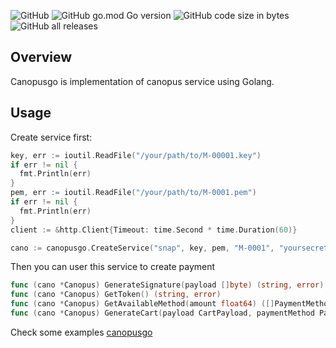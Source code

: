 ![GitHub](https://img.shields.io/github/license/almubarok/canopusgo)
![GitHub go.mod Go version](https://img.shields.io/github/go-mod/go-version/almubarok/canopusgo)
![GitHub code size in bytes](https://img.shields.io/github/languages/code-size/almubarok/canopusgo)
![GitHub all releases](https://img.shields.io/github/downloads/almubarok/canopusgo/total)

## Overview

Canopusgo is implementation of canopus service using Golang.

## Usage

Create service first:
```go
key, err := ioutil.ReadFile("/your/path/to/M-00001.key")
if err != nil {
  fmt.Println(err)
}
pem, err := ioutil.ReadFile("/your/path/to/M-0001.pem")
if err != nil {
  fmt.Println(err)
}
client := &http.Client{Timeout: time.Second * time.Duration(60)}

cano := canopusgo.CreateService("snap", key, pem, "M-0001", "yoursecret", client)
```

Then you can user this service to create payment

```go
func (cano *Canopus) GenerateSignature(payload []byte) (string, error)
func (cano *Canopus) GetToken() (string, error)
func (cano *Canopus) GetAvailableMethod(amount float64) ([]PaymentMethod, error)
func (cano *Canopus) GenerateCart(payload CartPayload, paymentMethod PaymentMethod) (CartResponse, error)
```

Check some examples [canopusgo](https://github.com/almubarok/canopusgo/tree/main/examples)
